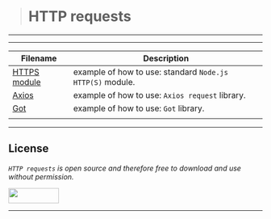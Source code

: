 > # HTTP requests
---
---
| **Filename** | **Description** |
|---|---|
| [HTTPS module](./HTTPS_module/)  | example of how to use: standard `Node.js HTTP(S)` module.  |
| [Axios](./Axios/) | example of how to use: `Axios request` library.  |
| [Got](./Got/) | example of how to use: `Got` library. |
|  |   |
---

## License
*`HTTP requests` is open source and therefore free to download and use without permission.*

<a href="url"><img src="https://www.holbertonschool.com/holberton-logo.png" align="middle" width="100" height="30"></a>

---